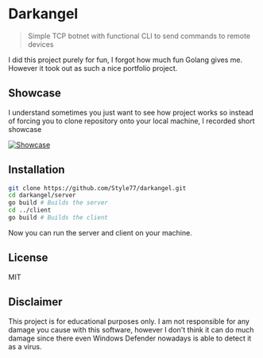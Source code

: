 # Darkangel

> Simple TCP botnet with functional CLI to send commands to remote devices

I did this project purely for fun, I forgot how much fun Golang gives me. However it took out as such a nice portfolio project.

## Showcase
I understand sometimes you just want to see how project works so instead of forcing you to clone repository onto your local machine, I recorded short showcase

[![Showcase](https://img.youtube.com/vi/5xTrj2-Jqwk/0.jpg)](ttps://youtu.be/5xTrj2-Jqwk)



## Installation

```sh
git clone https://github.com/Style77/darkangel.git
cd darkangel/server
go build # Builds the server
cd ../client
go build # Builds the client
```

Now you can run the server and client on your machine.


## License

MIT

## Disclaimer

This project is for educational purposes only. I am not responsible for any damage you cause with this software, however I don't think it can do much damage since there even Windows Defender nowadays is able to detect it as a virus.